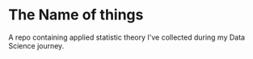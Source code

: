 # The Name of things
A repo containing applied statistic theory I've collected during my Data Science journey.
